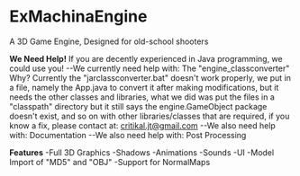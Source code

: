 # ExMachinaEngine
A 3D Game Engine, Designed for old-school shooters

**We Need Help!**
If you are decently experienced in Java programming, we could use you!
--We currently need help with: The "engine_classconverter"
  Why? Currently the "jarclassconverter.bat" doesn't work properly, we put in a file, namely the App.java to convert it after making modifications, but it needs the other classes and libraries, what we did was put the files in a "classpath" directory but it still says the engine.GameObject package doesn't exist, and so on with other libraries/classes that are required, if you know a fix, please contact at: critikal.jt@gmail.com
--We also need help with: Documentation
--We also need help with: Post Processing

**Features**
-Full 3D Graphics
-Shadows
-Animations
-Sounds
-UI
-Model Import of "MD5" and "OBJ"
-Support for NormalMaps
